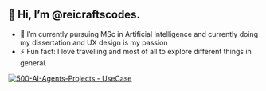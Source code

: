 ## 👋 Hi, I’m @reicraftscodes.

- 🌱 I’m currently pursuing MSc in Artificial Intelligence and currently doing my dissertation and  UX design is my passion
- ⚡ Fun fact: I love travelling and most of all to explore different things in general.

<!---
reicraftscodes/reicraftscodes is a ✨ special ✨ repository because its `README.md` (this file) appears on your GitHub profile.
You can click the Preview link to take a look at your changes.
--->
[![500-AI-Agents-Projects - UseCase](https://img.shields.io/badge/machine--learning--projects-repository-2ea44f?logo=https%3A%2F%2Fstatic-00.iconduck.com%2Fassets.00%2Frobot-emoji-2048x2044-kay057lt.png&logoColor=2ea44f)](https://github.com/reicraftscodes/python-machine-learning-projects)
